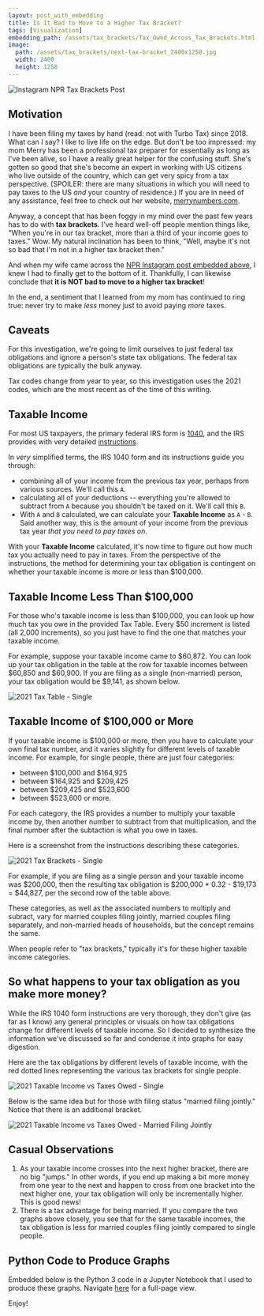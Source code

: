 ```yaml
---
layout: post_with_embedding
title: Is It Bad to Move to a Higher Tax Bracket?
tags: [Visualization]
embedding_path: /assets/tax_brackets/Tax_Owed_Across_Tax_Brackets.html
image:
  path: /assets/tax_brackets/next-tax-bracket_2400x1258.jpg
  width: 2400
  height: 1258
---
```


![Instagram NPR Tax Brackets Post](embedding/tax-brackets-instagram-npr-post)

## Motivation
I have been filing my taxes by hand (read: not with Turbo Tax) since 2018. What can I say? I like to live life on the edge. But don't be too impressed: my mom Merry has been a professional tax preparer for essentially as long as I've been alive, so I have a really great helper for the confusing stuff. She's gotten so good that she's become an expert in working with US citizens who live outside of the country, which can get very spicy from a tax perspective. (SPOILER: there are many situations in which you will need to pay taxes to the US _and_ your country of residence.) If you are in need of any assistance, feel free to check out her website, [merrynumbers.com](https://merrynumbers.com/).

Anyway, a concept that has been foggy in my mind over the past few years has to do with **tax brackets**. I've heard well-off people mention things like, "When you're in our tax bracket, more than a third of your income goes to taxes." Wow. My natural inclination has been to think, "Well, maybe it's not so bad that I'm not in a higher tax bracket then."

And when my wife came across the [NPR Instagram post embedded above](#instagram-embed-0), I knew I had to finally get to the bottom of it. Thankfully, I can likewise conclude that **it is NOT bad to move to a higher tax bracket**!

In the end, a sentiment that I learned from my mom has continued to ring true: never try to make _less_ money just to avoid paying _more_ taxes.

## Caveats
For this investigation, we're going to limit ourselves to just federal tax obligations and ignore a person's state tax obligations. The federal tax obligations are typically the bulk anyway. 

Tax codes change from year to year, so this investigation uses the 2021 codes, which are the most recent as of the time of this writing.

## Taxable Income
For most US taxpayers, the primary federal IRS form is [1040](https://www.irs.gov/pub/irs-pdf/f1040.pdf), and the IRS provides with very detailed [instructions](https://www.irs.gov/pub/irs-pdf/i1040gi.pdf).

In _very_ simplified terms, the IRS 1040 form and its instructions guide you through:
* combining all of your income from the previous tax year, perhaps from various sources. We'll call this `A`.
* calculating all of your deductions -- everything you're allowed to subtract from `A` because you shouldn't be taxed on it. We'll call this `B`.
* With `A` and `B` calculated, we can calculate your **Taxable Income** as `A` - `B`. Said another way, this is the amount of your income from the previous tax year _that you need to pay taxes on_.

With your **Taxable Income** calculated, it's now time to figure out how much tax you actually need to pay in taxes. From the perspective of the instructions, the method for determining your tax obligation is contingent on whether your taxable income is more or less than $100,000.

## Taxable Income Less Than $100,000
For those who's taxable income is less than $100,000, you can look up how much tax you owe in the provided Tax Table. Every $50 increment is listed (all 2,000 increments), so you just have to find the one that matches your taxable income.

For example, suppose your taxable income came to $60,872. You can look up your tax obligation in the table at the row for taxable incomes between $60,850 and $60,900. If you are filing as a single (non-married) person, your tax obligation would be $9,141, as shown below.

![2021 Tax Table - Single](/assets/tax_brackets/2021_tax_table.png)

## Taxable Income of $100,000 or More
If your taxable income is $100,000 or more, then you have to calculate your own final tax number, and it varies slightly for different levels of taxable income. For example, for single people, there are just four categories:
  * between $100,000 and $164,925
  * between $164,925 and $209,425
  * between $209,425 and $523,600
  * between $523,600 or more.

For each category, the IRS provides a number to multiply your taxable income by, then another number to subtract from that multiplication, and the final number after the subtaction is what you owe in taxes. 

Here is a screenshot from the instructions describing these categories.

![2021 Tax Brackets - Single](/assets/tax_brackets/2021_tax_calc_single.png)

For example, if you are filing as a single person and your taxable income was $200,000, then the resulting tax obligation is $200,000 * 0.32 - $19,173 = $44,827, per the second row of the table above.

These categories, as well as the associated numbers to multiply and subract, vary for married couples filing jointly, married couples filing separately, and non-married heads of households, but the concept remains the same.

When people refer to "tax brackets," typically it's for these higher taxable income categories.

## So what happens to your tax obligation as you make more money?
While the IRS 1040 form instructions are very thorough, they don't give (as far as I know) any general principles or visuals on how tax obligations change for different levels of taxable income. So I decided to synthesize the information we've discussed so far and condense it into graphs for easy digestion.

Here are the tax obligations by different levels of taxable income, with the red dotted lines representing the various tax brackets for single people.

![2021 Taxable Income vs Taxes Owed - Single](/assets/tax_brackets/2021_taxable_income_vs_taxes_owed_sing.png)

Below is the same idea but for those with filing status "married filing jointly." Notice that there is an additional bracket.

![2021 Taxable Income vs Taxes Owed - Married Filing Jointly](/assets/tax_brackets/2021_taxable_income_vs_taxes_owed_mfj.png)

## Casual Observations
1. As your taxable income crosses into the next higher bracket, there are no big "jumps." In other words, if you end up making a bit more money from one year to the next and happen to cross from one bracket into the next higher one, your tax obligation will only be incrementally higher. This is good news!
2. There is a tax advantage for being married. If you compare the two graphs above closely, you see that for the same taxable incomes, the tax obligation is less for married couples filing jointly compared to single people.

## Python Code to Produce Graphs
Embedded below is the Python 3 code in a Jupyter Notebook that I used to produce these graphs. Navigate <a href="{{ page.embedding_path }}" target="_blank">here</a> for a full-page view.

Enjoy!
